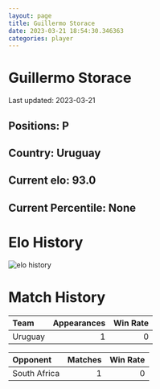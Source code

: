 ```yaml
---  
layout: page  
title: Guillermo Storace  
date: 2023-03-21 18:54:30.346363  
categories: player  
---
```

# Guillermo Storace


Last updated: 2023-03-21
## Positions: P

## Country: Uruguay

## Current elo: 93.0

## Current Percentile: None

# Elo History


![elo history](history_GuillermoStorace.png)
# Match History


| Team    |   Appearances |   Win Rate |
|:--------|--------------:|-----------:|
| Uruguay |             1 |          0 |

| Opponent     |   Matches |   Win Rate |
|:-------------|----------:|-----------:|
| South Africa |         1 |          0 |